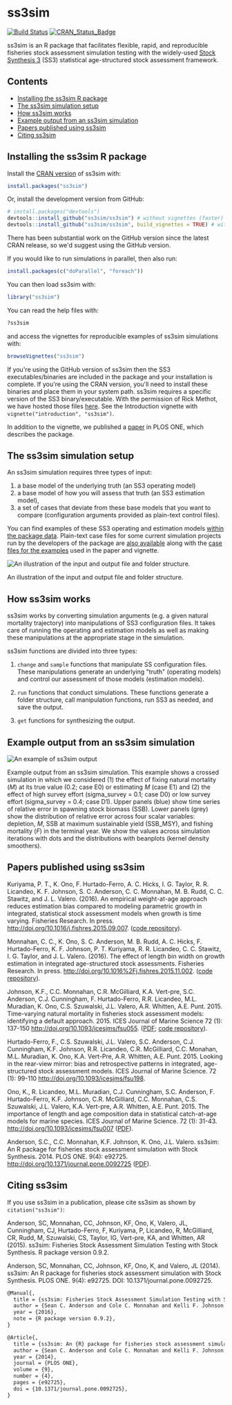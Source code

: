 # ss3sim

[![Build Status](https://travis-ci.org/ss3sim/ss3sim.png?branch=master)](https://travis-ci.org/ss3sim/ss3sim)
[![CRAN_Status_Badge](http://www.r-pkg.org/badges/version/ss3sim)](http://cran.r-project.org/package=ss3sim)

ss3sim is an R package that facilitates flexible, rapid, and reproducible fisheries stock assessment simulation testing with the widely-used [Stock Synthesis 3][SS3] (SS3) statistical age-structured stock assessment framework.

## Contents

- [Installing the ss3sim R package](#installing-the-ss3sim-r-package)
- [The ss3sim simulation setup](#the-ss3sim-simulation-setup)
- [How ss3sim works](#how-ss3sim-works)
- [Example output from an ss3sim simulation](#example-output-from-an-ss3sim-simulation)
- [Papers published using ss3sim](#papers-published-using-ss3sim)
- [Citing ss3sim](#citing-ss3sim)

<!-- end toc -->

## Installing the ss3sim R package

Install the [CRAN version](http://cran.r-project.org/package=ss3sim) of ss3sim with:

```R
install.packages("ss3sim")
```

Or, install the development version from GitHub:

```R
# install.packages("devtools")
devtools::install_github("ss3sim/ss3sim") # without vignettes (faster)
devtools::install_github("ss3sim/ss3sim", build_vignettes = TRUE) # with vignettes
```

There has been substantial work on the GitHub version since the latest CRAN release, so we'd suggest using the GitHub version.

If you would like to run simulations in parallel, then also run:

```R
install.packages(c("doParallel", "foreach"))
```

You can then load ss3sim with:

```R
library("ss3sim")
```

You can read the help files with:

```R
?ss3sim
```

and access the vignettes for reproducible examples of ss3sim simulations with:

```R
browseVignettes("ss3sim")
```

If you're using the GitHub version of ss3sim then the SS3 executables/binaries are included in the package and your installation is complete. If you're using the CRAN version, you'll need to install these binaries and place them in your system path. ss3sim requires a specific version of the SS3 binary/executable. With the permission of Rick Methot, we have hosted those files [here](https://github.com/ss3sim/ss3sim/tree/master/inst/bin). See the Introduction vignette with `vignette("introduction", "ss3sim")`.

In addition to the vignette, we published a [paper][paper] in PLOS ONE, which describes the package.

## The ss3sim simulation setup

An ss3sim simulation requires three types of input:

1. a base model of the underlying truth (an SS3 operating model)
2. a base model of how you will assess that truth (an SS3 estimation model),
3. a set of cases that deviate from these base models that you want to compare (configuration arguments provided as plain-text control files).

You can find examples of these SS3 operating and estimation models [within the
package data][models]. Plain-text case files for some current simulation
projects run by the developers of the package are [also available][cases]
along with the [case files for the examples][eg-cases] used in the paper and
vignette.

![An illustration of the input and output file and folder structure.](https://raw.githubusercontent.com/ss3sim/ss3sim/f763cfb462a9e68db670155070cd554812a65160/man/figures/filestructure.png)

An illustration of the input and output file and folder structure.

## How ss3sim works

ss3sim works by converting simulation arguments (e.g. a given natural
mortality trajectory) into manipulations of SS3 configuration files. It
takes care of running the operating and estimation models as well as making
these manipulations at the appropriate stage in the simulation.

ss3sim functions are divided into three types:

1. `change` and `sample` functions that manipulate SS configuration files. These
   manipulations generate an underlying "truth" (operating models) and control
   our assessment of those models (estimation models).

2. `run` functions that conduct simulations. These functions generate a folder
   structure, call manipulation functions, run SS3 as needed, and save the
   output.

3. `get` functions for synthesizing the output.

## Example output from an ss3sim simulation

![An example of ss3sim output](https://raw.github.com/seananderson/ss3sim/master/inst/ms/fig2-20131109.png)

Example output from an ss3sim simulation. This example shows a crossed simulation in which we considered (1) the effect of fixing natural mortality (*M*) at its true value (0.2; case E0) or estimating *M* (case E1) and (2) the effect of high survey effort (sigma_survey = 0.1; case D0) or low survey effort (sigma_survey = 0.4; case D1). Upper panels (blue) show time series of relative error in spawning stock biomass (SSB). Lower panels (grey) show the distribution of relative error across four scalar variables: depletion, *M*, SSB at maximum sustainable yield (SSB_MSY), and fishing mortality (*F*) in the terminal year. We show the values across simulation iterations with dots and the distributions with beanplots (kernel density smoothers).

## Papers published using ss3sim

Kuriyama, P. T., K. Ono, F. Hurtado-Ferro, A. C. Hicks, I. G. Taylor, R. R.
Licandeo, K. F. Johnson, S. C. Anderson, C. C. Monnahan, M. B. Rudd, C. C.
Stawitz, and J. L. Valero. (2016). An empirical weight-at-age approach reduces
estimation bias compared to modeling parametric growth in integrated,
statistical stock assessment models when growth is time varying. Fisheries
Research. In press. <http://doi.org/10.1016/j.fishres.2015.09.007>.
([code repository](https://github.com/ss3sim/Empirical)).

Monnahan, C. C., K. Ono, S. C. Anderson, M. B. Rudd, A. C. Hicks, F.
Hurtado-Ferro, K. F. Johnson, P. T. Kuriyama, R. R. Licandeo, C. C. Stawitz, I.
G. Taylor, and J. L. Valero. (2016). The effect of length bin width on growth
estimation in integrated age-structured stock assessments. Fisheries Research.
In press. <http://doi.org/10.1016%2Fj.fishres.2015.11.002>. 
([code repository](https://github.com/ss3sim/binning)).

Johnson, K.F., C.C. Monnahan, C.R. McGilliard, K.A. Vert-pre, S.C. Anderson, C.J. Cunningham, F. Hurtado-Ferro, R.R. Licandeo, M.L. Muradian, K. Ono, C.S. Szuwalski, J.L. Valero, A.R. Whitten, A.E. Punt. 2015. Time-varying natural mortality in fisheries stock assessment models: identifying a default approach.  2015. ICES Journal of Marine Science 72 (1): 137-150 <http://doi.org/10.1093/icesjms/fsu055>.
([PDF](http://icesjms.oxfordjournals.org/content/early/2014/04/09/icesjms.fsu055.full.pdf?keytype=ref&ijkey=NEXmZIkz3289u3z); [code repository](https://github.com/ss3sim/natural-mortality "R code to recreate the simulation")).

Hurtado-Ferro, F., C.S. Szuwalski, J.L. Valero, S.C. Anderson, C.J. Cunningham, K.F. Johnson, R.R. Licandeo, C.R. McGilliard, C.C. Monahan, M.L. Muradian, K. Ono, K.A. Vert-Pre, A.R. Whitten, A.E. Punt. 2015. Looking in the rear-view mirror: bias and retrospective patterns in integrated, age-structured stock assessment models. ICES Journal of Marine Science. 72 (1): 99-110 <http://doi.org/10.1093/icesjms/fsu198>.

Ono, K., R. Licandeo, M.L. Muradian, C.J. Cunningham, S.C. Anderson, F. Hurtado-Ferro, K.F. Johnson, C.R. McGilliard, C.C. Monnahan, C.S. Szuwalski, J.L. Valero, K.A. Vert-pre, A.R. Whitten, A.E. Punt. 2015. The importance of length and age composition data in statistical catch-at-age models for marine species. ICES Journal of Marine Science. 72 (1): 31-43. <http://doi.org/10.1093/icesjms/fsu007> ([PDF](https://dl.dropboxusercontent.com/u/254940/papers/Ono_etal_2014_importance_of_length_and_age_composition_data.pdf)).

Anderson, S.C., C.C. Monnahan, K.F. Johnson, K. Ono, J.L. Valero. ss3sim: An R package for fisheries stock assessment simulation with Stock Synthesis. 2014. PLOS ONE. 9(4): e92725. <http://doi.org/10.1371/journal.pone.0092725> ([PDF](http://www.plosone.org/article/fetchObject.action?uri=info%3Adoi%2F10.1371%2Fjournal.pone.0092725&representation=PDF)).

## Citing ss3sim

If you use ss3sim in a publication, please cite ss3sim as shown by `citation("ss3sim")`:

Anderson, SC, Monnahan, CC, Johnson, KF, Ono, K, Valero, JL,
  Cunningham, CJ, Hurtado-Ferro, F, Kuriyama, P, Licandeo, R,
  McGilliard, CR, Rudd, M, Szuwalski, CS, Taylor, IG, Vert-pre, KA, and
  Whitten, AR (2015). ss3sim: Fisheries Stock Assessment Simulation
  Testing with Stock Synthesis. R package version 0.9.2.

Anderson, SC, Monnahan, CC, Johnson, KF, Ono, K, and Valero, JL (2014). ss3sim: An R package for fisheries stock assessment simulation with Stock Synthesis. PLOS ONE. 9(4): e92725. DOI: 10.1371/journal.pone.0092725.


<!-- toBibtex(citation("ss3sim")) -->

```tex
@Manual{,
  title = {ss3sim: Fisheries Stock Assessment Simulation Testing with Stock Synthesis},
  author = {Sean C. Anderson and Cole C. Monnahan and Kelli F. Johnson and Kotaro Ono and Juan L. Valero and Curry J. Cunningham and Felipe Hurtado-Ferro and Peter Kuriyama and Roberto Licandeo and Carey R. McGilliard and Merrill Rudd and Cody S. Szuwalski and Ian G. Taylor and Katyana A. Vert-pre and Athol R. Whitten},
  year = {2016},
  note = {R package version 0.9.2},
}

@Article{,
  title = {ss3sim: An {R} package for fisheries stock assessment simulation with {Stock Synthesis}},
  author = {Sean C. Anderson and Cole C. Monnahan and Kelli F. Johnson and Kotaro Ono and Juan L. Valero},
  year = {2014},
  journal = {PLOS ONE},
  volume = {9},
  number = {4},
  pages = {e92725},
  doi = {10.1371/journal.pone.0092725},
}
```

[DESCRIPTION]: https://github.com/seananderson/ss3sim/blob/master/DESCRIPTION
[models]: https://github.com/seananderson/ss3sim/tree/master/inst/extdata/models
[cases]: https://github.com/seananderson/ss3sim/tree/master/inst/extdata/cases
[eg-cases]: https://github.com/seananderson/ss3sim/tree/master/inst/extdata/eg-cases
[vignette]: https://dl.dropboxusercontent.com/u/254940/ss3sim-vignette.pdf
[paper]: http://www.plosone.org/article/info%3Adoi%2F10.1371%2Fjournal.pone.0092725
[SS3]: http://nft.nefsc.noaa.gov/Stock_Synthesis_3.htm
[r-project]: http://www.r-project.org/
[SAFS]: http://fish.washington.edu/
